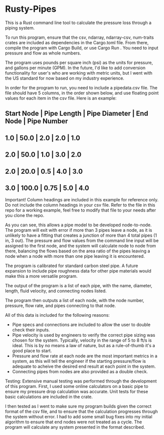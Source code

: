 # Rusty-Pipes
This is a Rust command line tool to calculate the pressure loss through a piping system.

To run this program, ensure that the csv, ndarray, ndarray-csv, num-traits crates are included as dependencies in the Cargo.toml file. From there, compile the program with Cargo Build, or use Cargo Run <pressure> <flow>. You need to input pressure and flow as whole numbers.

The program uses pounds per square inch (psi) as the units for pressure, and gallons per minute (GPM). In the future, I'd like to add conversion functionality for user's who are working with metric units, but I went with the US standard for now based on my industry experience.

In order for the program to run, you need to include a pipedata.csv file. The file should have 5 columns, in the order shown below, and use floating point values for each item in the csv file. Here is an example:

Start Node | Pipe Length | Pipe Diameter | End Node | Pipe Number
-----------------------------------------------------------------
1.0        | 50.0        | 2.0           | 2.0      | 1.0
-----------------------------------------------------------------
2.0        | 50.0        | 1.0           | 3.0      | 2.0
-----------------------------------------------------------------
2.0        | 20.0        | 0.5           | 4.0      | 3.0
-----------------------------------------------------------------
3.0        | 100.0       | 0.75          | 5.0      | 4.0
-----------------------------------------------------------------

Important! Column headings are included in this example for reference only. Do not include the column headings in your csv file. Refer to the file in this repo for a working example, feel free to modify that file to your needs after you clone the repo.

As you can see, this allows a pipe model to be developed node-to-node. The program will exit with error if more than 3 pipes leave a node, as it is unlikely to have a fitting that creates a junction of more than 4 total pipes (1 in, 3 out). The pressure and flow values from the command line input will be assigned to the first node, and the system will calculate node to node from there, balancing the flows based on the area ratio of the pipes leaving a node when a node with more than one pipe leaving it is encountered.

The program is calibrated for standard carbon steel pipe. A future expansion to include pipe roughness data for other pipe materials would make this a more versatile program.

The output of the program is a list of each pipe, with the name, diameter, length, fluid velocity, and connecting nodes listed.

The program then outputs a list of each node, with the node number, pressure, flow rate, and pipes connecting to that node.

All of this data is included for the following reasons:
- Pipe specs and connections are included to allow the user to double check their inputs.
- Pipe velocity is used by engineers to verify the correct pipe sizing was chosen for the system. Typically, velocity in the range of 5 to 8 ft/s is ideal. This is by no means a law of nature, but as a rule-of-thumb it's a good place to start.
- Pressure and flow rate at each node are the most important metrics in a system, as this will tell the engineer if the starting pressure/flow is adequate to acheive the desired end result at each point in the system.
- Connecting pipes from nodes are also provided as a double check.

Testing:
Extensive manual testing was performed through the development of this program. First, I used some online calculators on a basic pipe to ensure my pressure drop calculation was accurate. Unit tests for these basic calculations are included in the crate.

I then tested as I went to make sure my program builds given the correct format of the csv file, and to ensure that the calculation progresses through the system without error. I had to add some small bug fixes into my initial algorithm to ensure that end nodes were not treated as a cycle. The program will calculate any system presented in the format described.